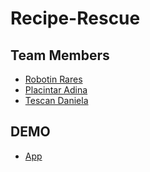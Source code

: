 # Recipe-Rescue

## Team Members

- [Robotin Rares](https://github.com/raresrobotin)
- [Placintar Adina](https://github.com/AdinaPlt)
- [Tescan Daniela](https://github.com/tescandaniela)

## DEMO

- [App](https://raresrobotin.github.io/Recipe-Rescue)
